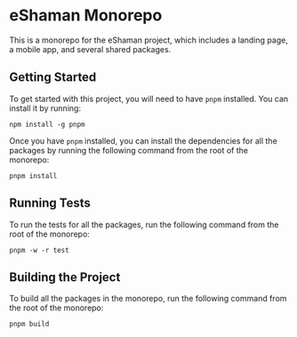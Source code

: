 # eShaman Monorepo

This is a monorepo for the eShaman project, which includes a landing page, a mobile app, and several shared packages.

## Getting Started

To get started with this project, you will need to have `pnpm` installed. You can install it by running:

```
npm install -g pnpm
```

Once you have `pnpm` installed, you can install the dependencies for all the packages by running the following command from the root of the monorepo:

```
pnpm install
```

## Running Tests

To run the tests for all the packages, run the following command from the root of the monorepo:

```
pnpm -w -r test
```

## Building the Project

To build all the packages in the monorepo, run the following command from the root of the monorepo:

```
pnpm build
```